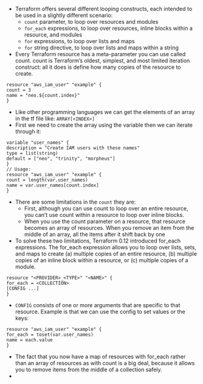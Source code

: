 - Terraform offers several different looping constructs, each intended to be used in a slightly different scenario:
	- `count` parameter, to loop over resources and modules
	- `for_each` expressions, to loop over resources, inline blocks within a resource, and modules
	- `for` expressions, to loop over lists and maps
	- `for` string directive, to loop over lists and maps within a string
- Every Terraform resource has a meta-parameter you can use called count. count is Terraform’s oldest, simplest, and most limited iteration construct: all it does is define how many copies of the resource to create.
```
resource "aws_iam_user" "example" {
count = 3
name = "neo.${count.index}"
}
```
- Like other programming languages we can get the elements of an array in the tf file like: `ARRAY[<INDEX>]`
- First we need to create the array using the variable then we can iterate through it:
```
variable "user_names" {
description = "Create IAM users with these names"
type = list(string)
default = ["neo", "trinity", "morpheus"]
}
// Usage:
resource "aws_iam_user" "example" {
count = length(var.user_names)
name = var.user_names[count.index]
}
```
- There are some limitations in the `count` they are:
	- First, although you can use count to loop over an entire resource, you can’t use count within a resource to loop over inline blocks.
	- When you use the count parameter on a resource, that resource becomes an array of resources. When you remove an item from the middle of an array, all the items after it shift back by one
- To solve these two limitations, Terraform 0.12 introduced for_each expressions. The for_each expression allows you to loop over lists, sets, and maps to create (a) multiple copies of an entire resource, (b) multiple copies of an inline block within a resource, or (c) multiple copies of a module.
```
resource "<PROVIDER>_<TYPE>" "<NAME>" {
for_each = <COLLECTION>
[CONFIG ...]
}
```
- `CONFIG` consists of one or more arguments that are specific to that resource. Example is that we can use the config to set values or the keys:
```
resource "aws_iam_user" "example" {
for_each = toset(var.user_names)
name = each.value
}
```
- The fact that you now have a map of resources with for_each rather than an array of resources as with count is a big deal, because it allows you to remove items from the middle of a collection safely.
- 